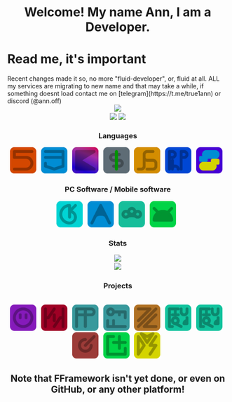 <div id="welcome" align="center">
  <h1>Welcome! My name Ann, I am a Developer.</h1>
</div>

<h1>Read me, it's important</h1>
Recent changes made it so, no more "fluid-developer", or, fluid at all. ALL my services are migrating to new name and that may take a while, if something doesnt load contact me on [telegram](https://t.me/true1ann) or discord (@ann.off)


<div id="header" align="center">
  <img src="https://github.com/fluid-developer/fluid-developer.github.io/blob/main/logo-v2.png?raw=true" width="500"/>
</div>
<div id="fast-link" align="center">
  <a href="https://ann.is-a.dev"><img src="https://custom-icon-badges.demolab.com/badge/Fluid_Developer-blue?style=flat-square&logo=globe"/></a>
  <a href="https://ann.is-a.dev/social.html"><img src="https://custom-icon-badges.demolab.com/badge/Social_Media-red?style=flat-square&logo=at-sign"/></a>
</div>
<div id="langs" align="center" down>
  <h3>Languages<br></h3>
  <a href="https://html5.org/"><img src="https://github.com/ann-dvlpr/ann-dvlpr.github.io/blob/main/logos/HTML5-logo.png?raw=true" alt="html" height="60"></a>&ensp;
  <a href="https://html5.org/"><img src="https://github.com/ann-dvlpr/ann-dvlpr.github.io/blob/main/logos/CSS-logo.png?raw=true" alt="html" height="60"></a>&ensp;
  <a href="https://kotlinlang.org/"><img src="https://github.com/ann-dvlpr/ann-dvlpr.github.io/blob/main/logos/Kotlin-logo.png?raw=true" alt="html" height="60"></a>&ensp;
  <a href="https://www.gnu.org/software/bash/"><img src="https://github.com/ann-dvlpr/ann-dvlpr.github.io/blob/main/logos/Bash-logo.png?raw=true" alt="html" height="60"></a>&ensp;
  <a href="https://developer.mozilla.org/en-US/docs/Web/javascript"><img src="https://github.com/ann-dvlpr/ann-dvlpr.github.io/blob/main/logos/JavaScript-logo.png?raw=true" alt="html" height="60"></a>&ensp;
  <a href="https://www.php.net/"><img src="https://github.com/ann-dvlpr/ann-dvlpr.github.io/blob/main/logos/PHP-logo.png?raw=true" alt="html" height="60"></a>&ensp;
  <a href="https://www.python.org/"><img src="https://github.com/ann-dvlpr/ann-dvlpr.github.io/blob/main/logos/Python-logo.png?raw=true" alt="html" height="60"></a>&ensp;
</div>

<div id="sw" align=center>
  <h3>PC Software / Mobile software<br></h3>
  <a href="https://www.kde.org/"><img src="https://github.com/ann-dvlpr/ann-dvlpr.github.io/blob/main/logos/KDE-logo.png?raw=true" alt="html" height="60"></a>&ensp; <a href="https://archlinux.org/"><img src="https://github.com/ann-dvlpr/ann-dvlpr.github.io/blob/main/logos/Arch_linux-logo.png?raw=true" alt="html" height="60"></a>&ensp;
  <a href="https://www.lineageos.org/"><img src="https://github.com/ann-dvlpr/ann-dvlpr.github.io/blob/main/logos/LineageOS-logo.png?raw=true" alt="html" height="60"></a>&ensp; <a href="https://www.android.org/"><img src="https://github.com/ann-dvlpr/ann-dvlpr.github.io/blob/main/logos/Android-logo.png?raw=true" alt="html" height="60"></a>&ensp;
</div>

<div id="stats" align="center">
  <h3>Stats</h3>
  <a href="https://github.com/fluid-developer"><img src="https://github-readme-stats.vercel.app/api/top-langs/?username=ann-dvlpr&layout=compact&theme=react"></a><br>
  <a href="https://github.com/fluid-developer"><img src="https://github-readme-stats.vercel.app/api?username=ann-dvlpr&theme=react"></a>
</div>

<div id="projects" align="center">
    <h3>Projects</h3><br>
    <a href="https://github.com/ann-dvlpr/Patcher-You"><img src="https://github.com/ann-dvlpr/ann-dvlpr.github.io/blob/main/logos/PatcherU-logo.png?raw=true" alt="html" height="60"></a>&ensp;
    <a href="https://github.com/ann-dvlpr/FluidClumsy"><img src="https://github.com/ann-dvlpr/ann-dvlpr.github.io/blob/main/logos/FluidClumsy-logo.png?raw=true" alt="html" height="60"></a>&ensp;
    <a href="https://github.com/ann-dvlpr/FPkg"><img src="https://github.com/ann-dvlpr/ann-dvlpr.github.io/blob/main/logos/FPkg-logo.png?raw=true" alt="html" height="60"></a>&ensp;
    <a href="https://github.com/ann-dvlpr/FPassword-Manager"><img src="https://github.com/ann-dvlpr/ann-dvlpr.github.io/blob/main/logos/FPM-logo.png?raw=true" alt="html" height="60"></a>&ensp;
    <a href="https://github.com/ann-dvlpr/solver"><img src="https://github.com/ann-dvlpr/ann-dvlpr.github.io/blob/main/logos/Solver-logo.png?raw=true" alt="html" height="60"></a>&ensp;
    <a href="https://github.com/ann-dvlpr/LiquidOS"><img src="https://github.com/ann-dvlpr/ann-dvlpr.github.io/blob/main/logos/LiquidOS-logo.png?raw=true" alt="html" height="60"></a>&ensp;
    <a href="https://github.com/ann-dvlpr/LiquidOS-bundle"><img src="https://github.com/ann-dvlpr/ann-dvlpr.github.io/blob/main/logos/LiquidOS-logo.png?raw=true" alt="html" height="60"></a>&ensp;
    <a href="https://github.com/ann-dvlpr/FFramework"><img src="https://github.com/ann-dvlpr/ann-dvlpr.github.io/blob/main/logos/FFramework-logo.png?raw=true" alt="html" height="60"></a>&ensp;
<a href="https://github.com/ann-dvlpr/AppLauncher"><img src="https://github.com/ann-dvlpr/ann-dvlpr.github.io/blob/main/logos/AppLauncher-logo.png?raw=true" alt="html" height="60"></a>&ensp;
    <a href="https://github.com/ann-dvlpr/DosBoxLauncher"><img src="https://github.com/ann-dvlpr/ann-dvlpr.github.io/blob/main/logos/DBL-logo.png?raw=true" alt="html" height="60"></a>&ensp;<br>
    <h2>Note that FFramework isn't yet done, or even on GitHub, or any other platform!</h2>
</div>


<!--
**fluid-developer/fluid-developer** is a ✨ _special_ ✨ repository because its `README.md` (this file) appears on your GitHub profile.

Here are some ideas to get you started:

- 🔭 I’m currently working on ...
- 🌱 I’m currently learning ...
- 👯 I’m looking to collaborate on ...
- 🤔 I’m looking for help with ...
- 💬 Ask me about ...
- 📫 How to reach me: ...
- 😄 Pronouns: ...
- ⚡ Fun fact: ...
-->
